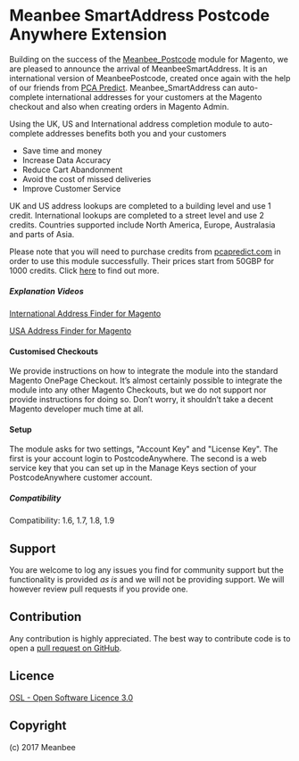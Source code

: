 Meanbee SmartAddress Postcode Anywhere Extension
=====================
Building on the success of the [Meanbee_Postcode](https://github.com/meanbee/magento-pca-predict) module for Magento, we are pleased to announce the arrival of MeanbeeSmartAddress. It is an international version of MeanbeePostcode, created once again with the help of our friends from [PCA Predict](https://www.postcodeanywhere.co.uk/partners/INDIV52356). Meanbee_SmartAddress can auto-complete international addresses for your customers at the Magento checkout and also when creating orders in Magento Admin.

Using the UK, US and International address completion module to auto-complete addresses benefits both you and your customers

- Save time and money
- Increase Data Accuracy
- Reduce Cart Abandonment
- Avoid the cost of missed deliveries
- Improve Customer Service

UK and US address lookups are completed to a building level and use 1 credit. International lookups are completed to a street level and use 2 credits. Countries supported include North America, Europe, Australasia and parts of Asia.

Please note that you will need to purchase credits from [pcapredict.com](https://www.postcodeanywhere.co.uk/partners/INDIV52356) in order to use this module successfully. Their prices start from 50GBP for 1000 credits. Click [here](https://www.postcodeanywhere.co.uk/partners/INDIV52356) to find out more.

##### Explanation Videos
[International Address Finder for Magento](https://vimeo.com/12821304)

[USA Address Finder for Magento](https://vimeo.com/12819978)

#### Customised Checkouts

We provide instructions on how to integrate the module into the standard Magento OnePage Checkout. It’s almost certainly possible to integrate the module into any other Magento Checkouts, but we do not support nor provide instructions for doing so. Don’t worry, it shouldn’t take a decent Magento developer much time at all.

#### Setup

The module asks for two settings, "Account Key" and "License Key". The first is your account login to PostcodeAnywhere. The second is a web service key that you can set up in the Manage Keys section of your PostcodeAnywhere customer account.

##### Compatibility
Compatibility: 1.6, 1.7, 1.8, 1.9

Support
-------
You are welcome to log any issues you find for community support but the functionality is provided *as is* and we will not be providing support. We will however review pull requests if you provide one.

Contribution
------------
Any contribution is highly appreciated. The best way to contribute code is to open a [pull request on GitHub](https://help.github.com/articles/using-pull-requests).


Licence
-------
[OSL - Open Software Licence 3.0](http://opensource.org/licenses/osl-3.0.php)

Copyright
---------
(c) 2017 Meanbee
